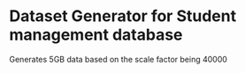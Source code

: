# Dataset Generator for Student management database

Generates 5GB data based on the scale factor being 40000